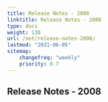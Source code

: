 ```yaml
---
title: Release Notes - 2008
linktitle: Release Notes - 2008
type: docs
weight: 130
url: /net/release-notes-2008/
lastmod: "2021-06-05"
sitemap:
    changefreq: "weekly"
    priority: 0.7
---
```


## **Release Notes - 2008**
